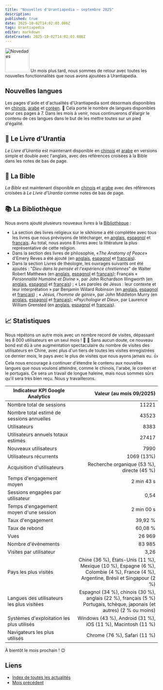 ```yaml
---
title: "Nouvelles d'Urantiapedia — septembre 2025"
description: 
published: true
date: 2025-10-02T14:02:03.086Z
tags: Urantiapedia
editor: markdown
dateCreated: 2025-10-02T14:02:03.086Z
---
```


<img src="/_assets/svg/icon-news.svg" alt="Novedades" style="width: 80px;"> Un mois plus tard, nous sommes de retour avec toutes les nouvelles fonctionnalités que nous avons ajoutées à Urantiapedia. 

## Nouvelles langues 

Les pages d'aide et d'actualités d'Urantiapedia sont désormais disponibles en [chinois](/zh/help), [arabe](/ar/help) et [coréen](/ko/help). :tada: Cela porte le nombre de langues disponibles pour ces pages à 7. Dans les mois à venir, nous continuerons d'élargir le contenu de ces langues dans le but de les mettre toutes sur un pied d'égalité. 

## :blue_book: Le Livre d'Urantia 

_Le Livre d'Urantia_ est maintenant disponible en [chinois](/zh/The_Urantia_Book/1) et [arabe](/ar/The_Urantia_Book/1) en versions simple et double avec l'anglais, avec des références croisées à la Bible dans les notes de bas de page. 

## :closed_book: La Bible 

_La Bible_ est maintenant disponible en [chinois](/zh/index/bible) et [arabe](/ar/index/bible) avec des références croisées à _Le Livre d'Urantia_ comme notes de bas de page. 

## :books: La Bibliothèque 

Nous avons ajouté plusieurs nouveaux livres à la [Bibliothèque](/fr/index/books) : 
- La section des livres religieux sur le sikhisme a été complétée avec tous les livres que nous prévoyons de télécharger, en [anglais](/en/book/Sikhism), [espagnol](/es/book/Sikhism) et [français](/fr/book/Sikhism). Au total, nous avons 8 livres avec la littérature la plus représentative de cette religion. 
- Dans la section des livres de philosophie, «_The Anatomy of Peace_» d'Emery Reves a été ajouté (en [anglais](/en/book/Emery_Reves/The_Anatomy_of_Peace), [espagnol](/es/book/Emery_Reves/The_Anatomy_of_Peace) et [français](/fr/book/Emery_Reves/The_Anatomy_of_Peace)).
- Dans la section Livres de théologie, les ouvrages suivants ont été ajoutés : "_Dieu dans la pensée et l'expérience chrétiennes_" de Walter Robert Matthews (en [anglais](/en/book/Walter_Robert_Matthews/God_In_Christian_Thought_and_Experience), [espagnol](/es/book/Walter_Robert_Matthews/God_In_Christian_Thought_and_Experience) et [français](/fr/book/Walter_Robert_Matthews/God_In_Christian_Thought_and_Experience)); Français « _Personnalité Humaine et Divine_ », par John Richardson Illingworth (en [anglais](/en/book/John_Richardson_Illingworth/Personality_Human_and_Divine), [espagnol](/es/book/John_Richardson_Illingworth/Personality_Human_and_Divine) et [français](/fr/book/John_Richardson_Illingworth/Personality_Human_and_Divine)) ; « Les paroles de Jésus : leur contexte et leur interprétation » par Benjamin Willard Robinson (en [anglais](/en/book/Benjamin_Willard_Robinson/The_Sayings_of_Jesus), [espagnol](/es/book/Benjamin_Willard_Robinson/The_Sayings_of_Jesus) et [français](/fr/book/Benjamin_Willard_Robinson/The_Sayings_of_Jesus)) ; « _Jésus, l'homme de génie_», par John Middleton Murry (en [anglais](/en/book/John_Middleton_Murry/Jesus_Man_of_Genius), [espagnol](/es/book/John_Middleton_Murry/Jesus_Man_of_Genius) et [français](/fr/book/John_Middleton_Murry/Jesus_Man_of_Genius)); «_Psychologie et Dieu_», par Laurence William Grensted (en [anglais](/en/book/Laurence_William_Grensted/Psychology_and_God), [espagnol](/es/book/Laurence_William_Grensted/Psychology_and_God) et [français](/fr/book/Laurence_William_Grensted/Psychology_and_God)). 

## :chart_with_upwards_trend: Statistiques 

Nous répétons un autre mois avec un nombre record de visites, dépassant les 8 000 utilisateurs en un seul mois ! :clap: :clap: Sans aucun doute, ce nouveau bond est dû à une augmentation spectaculaire du nombre de visites des utilisateurs en Chine, avec plus d'un tiers de toutes les visites enregistrées ce dernier mois, le pays avec le plus de visites que nous ayons jamais eu. :+1: Cela nous encourage à continuer d'étendre le contenu aux nouvelles langues que nous voulons atteindre, comme le chinois, l'arabe, le coréen et le portugais. Ce sera un travail de longue haleine, mais nous sommes sûrs qu'il sera très bien reçu. Nous y travaillerons. 

Indicateur KPI Google Analytics | Valeur (au mois 09/2025)
--- | ---:
Nombre total de sessions | 11221
Nombre total estimé de sessions annuelles | 43523
Utilisateurs | 8383
Utilisateurs annuels totaux estimés | 27417 
Nouveaux utilisateurs | 7990 
Utilisateurs récurrents | 1069 (13%) 
Acquisition d'utilisateurs | Recherche organique (53 %), directe (45 %) 
Temps d'engagement moyen | 2 min 43 s 
Sessions engagées par utilisateur | 0,54 
Temps d'engagement moyen d'une session | 2 min 00 s 
Taux d'engagement | 39,92 % 
Taux de rebond | 60,08 % 
Vues | 26 969 
Nombre d'événements | 83 985 
Visites par utilisateur | 3,26
Pays les plus visités | Chine (36 %), États-Unis (11 %), <br>Mexique (10 %), Espagne (6 %), <br>Colombie (4 %), France (4 %), <br>Argentine, Brésil et Singapour (2 %) 
Langues des utilisateurs les plus visitées | Espagnol (34 %), chinois (30 %), <br>anglais (22 %), français (5 %) <br>Portugais, tchèque, japonais (et autres) (2 % ou moins) 
Systèmes d'exploitation les plus utilisés | Windows (43 %), Android (31 %), iOS (11 %), Macintosh (11 %) 
Navigateurs les plus utilisés | Chrome (76 %), Safari (11 %) 

À bientôt le mois prochain ! :wink: 

## Liens

- [Index de toutes les actualités](/fr/news)
- [Mois précédent](/fr/news/2025/08)